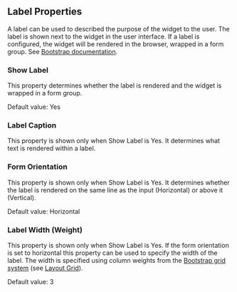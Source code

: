 ## Label Properties

A label can be used to described the purpose of the widget to the user. The label is shown next to the widget in the user interface. If a label is configured, the widget will be rendered in the browser, wrapped in a form group. See [Bootstrap documentation](http://getbootstrap.com/css/#forms).

### Show Label

This property determines whether the label is rendered and the widget is wrapped in a form group.

Default value: Yes

### Label Caption

This property is shown only when Show Label is Yes. It determines what text is rendered within a label.

### Form Orientation

This property is shown only when Show Label is Yes. It determines whether the label is rendered on the same line as the input (Horizontal) or above it (Vertical).

Default value: Horizontal

### Label Width (Weight)

This property is shown only when Show Label is Yes. If the form orientation is set to horizontal this property can be used to specify the width of the label. The width is specified using column weights from the [Bootstrap grid system](http://getbootstrap.com/css/#grid) (see [Layout Grid](/refguide7/layout-grid/)).

Default value: 3
